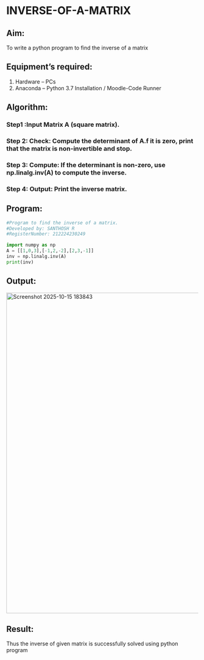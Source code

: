# INVERSE-OF-A-MATRIX
## Aim:
To write a python program to find the inverse of a matrix
## Equipment’s required:
1. 	Hardware – PCs
2. 	Anaconda – Python 3.7 Installation / Moodle-Code Runner
## Algorithm:
### Step1 :Input Matrix A (square matrix). 
### Step 2: Check: Compute the determinant of A.f it is zero, print that the matrix is non-invertible and stop.
### Step 3:  Compute: If the determinant is non-zero, use np.linalg.inv(A) to compute the inverse.
### Step 4: Output: Print the inverse matrix.

## Program:
~~~python
#Program to find the inverse of a matrix.
#Developed by: SANTHOSH R
#RegisterNumber: 212224230249

import numpy as np
A = [[1,0,3],[-1,2,-2],[2,3,-1]]
inv = np.linalg.inv(A)
print(inv)
~~~
## Output:
<img width="1289" height="841" alt="Screenshot 2025-10-15 183843" src="https://github.com/user-attachments/assets/40604225-de5f-4a5a-b821-36ba221087dd" />

## Result:
Thus the inverse of given matrix is successfully solved using python program


